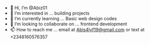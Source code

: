 - 👋 Hi, I’m @Abiz01
- 👀 I’m interested in ... building projects
- 🌱 I’m currently learning ... Basic web design codes
- 💞️ I’m looking to collaborate on ... frontend development
- 📫 How to reach me ... email at Abis4lyf19@gmail.com or text at +2348160576357

<!---
Abiz01/Abiz01 is a ✨ special ✨ repository because its `README.md` (this file) appears on your GitHub profile.
You can click the Preview link to take a look at your changes.
--->
